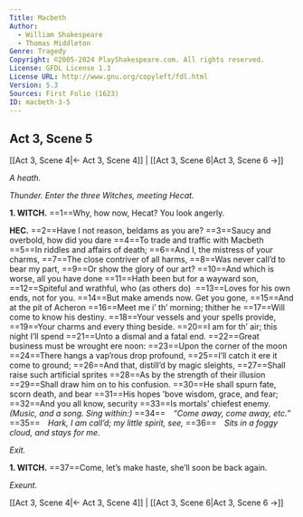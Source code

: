 ```yaml
---
Title: Macbeth
Author: 
  - William Shakespeare
  - Thomas Middleton
Genre: Tragedy
Copyright: ©2005-2024 PlayShakespeare.com. All rights reserved.
License: GFDL License 1.3
License URL: http://www.gnu.org/copyleft/fdl.html
Version: 5.3
Sources: First Folio (1623)
ID: macbeth-3-5
---
```


## Act 3, Scene 5
[[Act 3, Scene 4|← Act 3, Scene 4]] | [[Act 3, Scene 6|Act 3, Scene 6 →]]

*A heath.*

*Thunder. Enter the three Witches, meeting Hecat.*

**1. WITCH.**
==1==Why, how now, Hecat? You look angerly.

**HEC.**
==2==Have I not reason, beldams as you are?
==3==Saucy and overbold, how did you dare
==4==To trade and traffic with Macbeth
==5==In riddles and affairs of death;
==6==And I, the mistress of your charms,
==7==The close contriver of all harms,
==8==Was never call’d to bear my part,
==9==Or show the glory of our art?
==10==And which is worse, all you have done
==11==Hath been but for a wayward son,
==12==Spiteful and wrathful, who (as others do) 
==13==Loves for his own ends, not for you.
==14==But make amends now. Get you gone,
==15==And at the pit of Acheron
==16==Meet me i’ th’ morning; thither he
==17==Will come to know his destiny.
==18==Your vessels and your spells provide,
==19==Your charms and every thing beside.
==20==I am for th’ air; this night I’ll spend
==21==Unto a dismal and a fatal end.
==22==Great business must be wrought ere noon:
==23==Upon the corner of the moon
==24==There hangs a vap’rous drop profound,
==25==I’ll catch it ere it come to ground;
==26==And that, distill’d by magic sleights,
==27==Shall raise such artificial sprites
==28==As by the strength of their illusion
==29==Shall draw him on to his confusion.
==30==He shall spurn fate, scorn death, and bear
==31==His hopes ’bove wisdom, grace, and fear;
==32==And you all know, security
==33==Is mortals’ chiefest enemy.
*(Music, and a song. Sing within:)*
==34== *“Come away, come away, etc.”*
==35== *Hark, I am call’d; my little spirit, see,*
==36== *Sits in a foggy cloud, and stays for me.*

*Exit.*

**1. WITCH.**
==37==Come, let’s make haste, she’ll soon be back again.

*Exeunt.*

[[Act 3, Scene 4|← Act 3, Scene 4]] | [[Act 3, Scene 6|Act 3, Scene 6 →]]